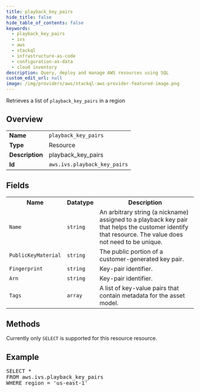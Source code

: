 ```yaml
---
title: playback_key_pairs
hide_title: false
hide_table_of_contents: false
keywords:
  - playback_key_pairs
  - ivs
  - aws
  - stackql
  - infrastructure-as-code
  - configuration-as-data
  - cloud inventory
description: Query, deploy and manage AWS resources using SQL
custom_edit_url: null
image: /img/providers/aws/stackql-aws-provider-featured-image.png
---
```

Retrieves a list of <code>playback_key_pairs</code> in a region

## Overview
<table><tbody>
<tr><td><b>Name</b></td><td><code>playback_key_pairs</code></td></tr>
<tr><td><b>Type</b></td><td>Resource</td></tr>
<tr><td><b>Description</b></td><td>playback_key_pairs</td></tr>
<tr><td><b>Id</b></td><td><code>aws.ivs.playback_key_pairs</code></td></tr>
</tbody></table>

## Fields
<table><tbody>
<tr><th>Name</th><th>Datatype</th><th>Description</th></tr>
<tr><td><code>Name</code></td><td><code>string</code></td><td>An arbitrary string (a nickname) assigned to a playback key pair that helps the customer identify that resource. The value does not need to be unique.</td></tr>
<tr><td><code>PublicKeyMaterial</code></td><td><code>string</code></td><td>The public portion of a customer-generated key pair.</td></tr>
<tr><td><code>Fingerprint</code></td><td><code>string</code></td><td>Key-pair identifier.</td></tr>
<tr><td><code>Arn</code></td><td><code>string</code></td><td>Key-pair identifier.</td></tr>
<tr><td><code>Tags</code></td><td><code>array</code></td><td>A list of key-value pairs that contain metadata for the asset model.</td></tr>

</tbody></table>

## Methods
Currently only <code>SELECT</code> is supported for this resource resource.

## Example
<pre>
SELECT * 
FROM aws.ivs.playback_key_pairs
WHERE region = 'us-east-1'
</pre>
